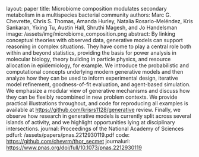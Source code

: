 layout: paper
title: Microbiome composition modulates secondary metabolism in a multispecies bacterial community
authors: Marc G. Chevrette, Chris S. Thomas, Amanda Hurley, Natalia Rosario-Meléndez, Kris Sankaran, Yixing Tu, Austin Hall, Shruthi Magesh, and Jo Handelsman
image: /assets/img/microbiome_composition.png
abstract: By linking conceptual theories with observed data, generative models can support reasoning in complex situations. They have come to play a central role both within and beyond statistics, providing the basis for power analysis in molecular biology, theory building in particle physics, and resource allocation in epidemiology, for example. We introduce the probabilistic and computational concepts underlying modern generative models and then analyze how they can be used to inform experimental design, iterative model refinement, goodness-of-fit evaluation, and agent-based simulation. We emphasize a modular view of generative mechanisms and discuss how they can be flexibly recombined in new problem contexts. We provide practical illustrations throughout, and code for reproducing all examples is available at https://github.com/krisrs1128/generative review. Finally, we observe how research in generative models is currently split across several islands of activity, and we highlight opportunities lying at disciplinary intersections.
journal: Proceedings of the National Academy of Sciences
pdfurl: /assets/papers/pnas.2212930119.pdf
code: https://github.com/chevrm/thor_secmet
journalurl: https://www.pnas.org/doi/full/10.1073/pnas.2212930119